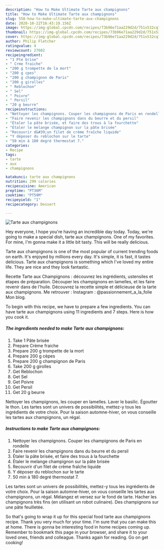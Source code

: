 ```yaml
---
description: "How to Make Ultimate Tarte aux champignons"
title: "How to Make Ultimate Tarte aux champignons"
slug: 558-how-to-make-ultimate-tarte-aux-champignons
date: 2020-10-22T16:43:19.156Z
image: https://img-global.cpcdn.com/recipes/73b96e71aa229d2d/751x532cq70/tarte-aux-champignons-photo-principale-de-la-recette.jpg
thumbnail: https://img-global.cpcdn.com/recipes/73b96e71aa229d2d/751x532cq70/tarte-aux-champignons-photo-principale-de-la-recette.jpg
cover: https://img-global.cpcdn.com/recipes/73b96e71aa229d2d/751x532cq70/tarte-aux-champignons-photo-principale-de-la-recette.jpg
author: Philip Fletcher
ratingvalue: 4
reviewcount: 27602
recipeingredient:
- "1 Pte brise"
- " Crme fraiche"
- "200 g trompette de la mort"
- "200 g cpes"
- "200 g champignon de Paris"
- "200 g girolles"
- " Reblochon"
- " Sel"
- " Poivre"
- " Persil"
- "20 g beurre"
recipeinstructions:
- "Nettoyer les champignons. Couper les champignons de Paris en rondelle"
- "Faire revenir les champignons dans du beurre et du persil"
- "Étaler la pâte brisée, et faire des trous à la fourchette"
- "Étaler le melange champignon sur la pâte brisée"
- "Recouvrir d&#39;un filet de crème fraîche liquide"
- "Y déposer du reblochon sur le tarte"
- "50 min à 180 degré thermostat 7."
categories:
- Recipe
tags:
- tarte
- aux
- champignons

katakunci: tarte aux champignons 
nutrition: 299 calories
recipecuisine: American
preptime: "PT36M"
cooktime: "PT59M"
recipeyield: "1"
recipecategory: Dessert

---
```



![Tarte aux champignons](https://img-global.cpcdn.com/recipes/73b96e71aa229d2d/751x532cq70/tarte-aux-champignons-photo-principale-de-la-recette.jpg)

Hey everyone, I hope you're having an incredible day today. Today, we're going to make a special dish, tarte aux champignons. One of my favorites. For mine, I'm gonna make it a little bit tasty. This will be really delicious.

Tarte aux champignons is one of the most popular of current trending foods on earth. It's enjoyed by millions every day. It's simple, it is fast, it tastes delicious. Tarte aux champignons is something which I've loved my entire life. They are nice and they look fantastic.

Recette Tarte aux Champignons : découvrez les ingrédients, ustensiles et étapes de préparation. Découper les champignons en lamelles, et les faire revenir dans de l&#39;huile. Découvrez la recette simple et délicieuse de la tarte aux champignons. Me retrouver : Instagram : @passionnement_a_la_folie Mon blog.


To begin with this recipe, we have to prepare a few ingredients. You can have tarte aux champignons using 11 ingredients and 7 steps. Here is how you cook it.

<!--inarticleads1-->

##### The ingredients needed to make Tarte aux champignons:

1. Take 1 Pâte brisée
1. Prepare  Crème fraiche
1. Prepare 200 g trompette de la mort
1. Prepare 200 g cèpes
1. Prepare 200 g champignon de Paris
1. Take 200 g girolles
1. Get  Reblochon
1. Get  Sel
1. Get  Poivre
1. Get  Persil
1. Get 20 g beurre


Nettoyer les champignons, les couper en lamelles. Laver le basilic. Égoutter le thon. Les tartes sont un univers de possibilités, mettez-y tous les ingrédients de votre choix. Pour la saison automne-hiver, on vous conseille les tartes aux champignons, un régal. 

<!--inarticleads2-->

##### Instructions to make Tarte aux champignons:

1. Nettoyer les champignons. Couper les champignons de Paris en rondelle
1. Faire revenir les champignons dans du beurre et du persil
1. Étaler la pâte brisée, et faire des trous à la fourchette
1. Étaler le melange champignon sur la pâte brisée
1. Recouvrir d&#39;un filet de crème fraîche liquide
1. Y déposer du reblochon sur le tarte
1. 50 min à 180 degré thermostat 7.


Les tartes sont un univers de possibilités, mettez-y tous les ingrédients de votre choix. Pour la saison automne-hiver, on vous conseille les tartes aux champignons, un régal. Mélangez et versez sur le fond de tarte. Hacher les champignons très fins (en utilisant un robot culinaire). Des champignons sur une pâte feuilletée. 

So that's going to wrap it up for this special food tarte aux champignons recipe. Thank you very much for your time. I'm sure that you can make this at home. There is gonna be interesting food in home recipes coming up. Remember to bookmark this page in your browser, and share it to your loved ones, friends and colleague. Thanks again for reading. Go on get cooking!
